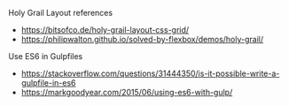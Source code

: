 Holy Grail Layout references

- https://bitsofco.de/holy-grail-layout-css-grid/
- https://philipwalton.github.io/solved-by-flexbox/demos/holy-grail/

Use ES6 in Gulpfiles

- https://stackoverflow.com/questions/31444350/is-it-possible-write-a-gulpfile-in-es6
- https://markgoodyear.com/2015/06/using-es6-with-gulp/

